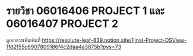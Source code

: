 # รายวิชา 06016406 PROJECT 1 และ 06016407 PROJECT 2   

ดูเอกสารเพิ่มเติมที่ https://resolute-leaf-839.notion.site/Final-Project-DSView-1fd2f55c6907809186f4c2daa4a3875b?pvs=73
<!--

**Here are some ideas to get you started:**

🙋‍♀️ A short introduction - what is your organization all about?
🌈 Contribution guidelines - how can the community get involved?
👩‍💻 Useful resources - where can the community find your docs? Is there anything else the community should know?
🍿 Fun facts - what does your team eat for breakfast?
🧙 Remember, you can do mighty things with the power of [Markdown](https://docs.github.com/github/writing-on-github/getting-started-with-writing-and-formatting-on-github/basic-writing-and-formatting-syntax)
-->
